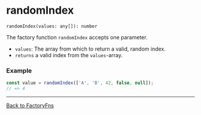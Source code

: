 # randomIndex

`randomIndex(values: any[]): number`

The factory function `randomIndex` accepts one parameter.
- `values`: The array from which to return a valid, random index.
- `returns` a valid index from the `values`-array.

### Example

```ts
const value = randomIndex(['A', 'B', 42, false, null]);
// => 4
```

---

[Back to FactoryFns](./factories.md#overview)
